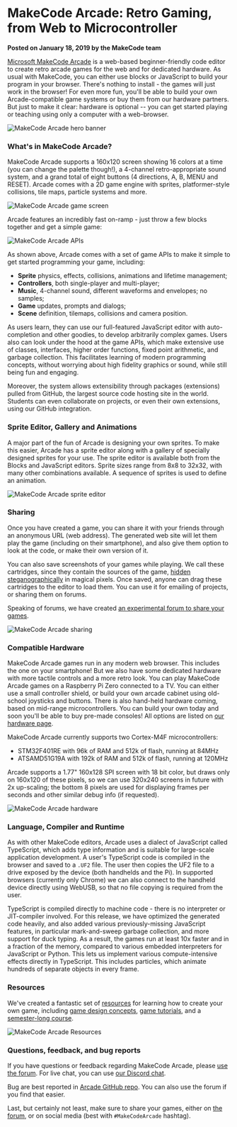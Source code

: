 # MakeCode Arcade: Retro Gaming, from Web to Microcontroller

**Posted on January 18, 2019 by the MakeCode team**

[Microsoft MakeCode Arcade](https://arcade.microsoft.com) 
is a web-based beginner-friendly code editor to create retro arcade games 
for the web and for dedicated hardware.
As usual with MakeCode, you can 
either use blocks or JavaScript to build your program in your browser.
There's nothing to install - the games will just work in the browser!
For even more fun, you'll be
able to build your own Arcade-compatible game systems or buy them from
our hardware partners.
But just to make it clear: hardware is optional -- you
can get started playing or teaching using only a computer with a web-browser. 

![MakeCode Arcade hero banner](/static/blog/arcade/hero.png)

###  What's in MakeCode Arcade?

MakeCode Arcade supports a 160x120 screen showing 16 colors at a time
(you can change the palette though!), a 4-channel retro-appropriate sound system,
and a grand total of eight buttons (4 directions, A, B, MENU and RESET).
Arcade comes with a 2D game engine with sprites, platformer-style collisions, 
tile maps, particle systems and more. 

![MakeCode Arcade game screen](/static/blog/arcade/screenArcade.jpg)

Arcade features an incredibly fast on-ramp - just throw a few blocks 
together and get a simple game:

![MakeCode Arcade APIs](/static/blog/arcade/APIs.png)

As shown above, Arcade comes with a set of game APIs to make it simple to get
started programming your game, including:
* **Sprite** physics, effects, collisions, animations and lifetime management;
* **Controllers**, both single-player and multi-player;
* **Music**, 4-channel sound, different waveforms and envelopes; no samples;
* **Game** updates, prompts and dialogs;
* **Scene** definition, tilemaps, collisions and camera position.

As users learn, they can use our full-featured JavaScript editor with auto-completion
and other goodies, to develop arbitrarily complex games.
Users also can  look under the hood at the game APIs, which make extensive use of 
classes, interfaces, higher order functions, fixed point arithmetic, and garbage collection.
This facilitates learning of modern programming concepts, without worrying about
high fidelity graphics or sound, while still being fun and engaging.

Moreover, the system allows extensibility through packages (extensions) pulled from
GitHub, the largest source code hosting site in the world.
Students can even collaborate on projects, or even their own extensions,
using our GitHub integration.

### Sprite Editor, Gallery and Animations

A major part of the fun of Arcade is designing your own sprites. 
To make this easier, Arcade has a sprite editor 
along with a gallery of specially designed sprites for your use.
The sprite editor is available both from the Blocks and JavaScript editors.
Sprite sizes range from 8x8 to 32x32, with many other combinations available.
A sequence of sprites is used to define an animation.

![MakeCode Arcade sprite editor](/static/blog/arcade/spriteEditor1.jpg)

### Sharing

Once you have created a game, you can share it with your friends through
an anonymous URL (web address).
The generated web site will let them play the game (including on their
smartphone), and also give them option to look at the code, or make
their own version of it.

You can also save screenshots of your games while playing.
We call these cartridges, since they contain the sources of the game,
[hidden steganographically](https://en.wikipedia.org/wiki/Steganography) in magical pixels.
Once saved, anyone can drag these cartridges to the editor to load them.
You can use it for emailing of projects, or sharing them on forums.

Speaking of forums, we have created 
[an experimental forum to share your games](https://forum.makecode.com/).

![MakeCode Arcade sharing](/static/blog/arcade/share.JPG)

### Compatible Hardware

MakeCode Arcade games run in any modern web browser.
This includes the one on your smartphone!
But we also have some dedicated hardware with more tactile controls and
a more retro look.
You can play MakeCode Arcade games on a Raspberry Pi Zero connected to a TV.
You can either use a small controller shield, or build your own arcade
cabinet using old-school joysticks and buttons.
There is also hand-held hardware coming, based on mid-range microcontrollers.
You can build your own today and soon you'll be able to buy pre-made consoles!
All options are listed on [our hardware page](https://arcade.makecode.com/hardware).

MakeCode Arcade currently supports two Cortex-M4F microcontrollers:

* STM32F401RE with 96k of RAM and 512k of flash, running at 84MHz
* ATSAMD51G19A with 192k of RAM and 512k of flash, running at 120MHz

Arcade supports a 1.77" 160x128 SPI screen with 18 bit color, but
draws only on 160x120 of these pixels, so we can use 320x240 screens
in future with 2x up-scaling; the bottom 8 pixels are used for displaying
frames per seconds and other similar debug info (if requested).

![MakeCode Arcade hardware](/static/blog/arcade/arcadeHardware.png)

### Language, Compiler and Runtime

As with other MakeCode editors, Arcade uses a dialect of JavaScript
called TypeScript, which adds type information and is suitable for large-scale
application development. A user's TypeScript code is compiled in the browser
and saved to a `.UF2` file.
The user then copies the UF2 file to a drive exposed by the device
(both handhelds and the Pi).
In supported browsers (currently only Chrome) we can also connect to the handheld
device directly using WebUSB, so that no file copying is required from the user.

TypeScript is compiled directly to machine code - there is no interpreter or JIT-compiler
involved. For this release, 
we have optimized the generated code heavily, and also added various previously-missing
JavaScript features, in particular mark-and-sweep garbage collection,
and more support for duck typing.
As a result, the games run at least 10x faster and in a fraction of the memory, 
compared to various embedded interpreters for JavaScript or Python.
This lets us implement various compute-intensive effects directly in TypeScript.
This includes particles, which animate hundreds of separate objects in every frame.

### Resources

We've created a fantastic set of [resources](https://arcade.makecode.com/docs) for
learning how to create your own game, including [game design concepts](https://arcade.makecode.com/concepts),
[game tutorials](https://arcade.makecode.com/tutorials), and a [semester-long course](https://arcade.makecode.com/courses).


![MakeCode Arcade Resources](/static/blog/arcade/docs.png)

### Questions, feedback, and bug reports

If you have questions or feedback regarding MakeCode Arcade, please
[use the forum](https://forum.makecode.com/).
For live chat, you can use [our Discord chat](https://aka.ms/makecodecommunity).

Bug are best reported in [Arcade GitHub repo](https://github.com/Microsoft/pxt-arcade).
You can also use the forum if you find that easier.

Last, but certainly not least, make sure to share your games, 
either on [the forum]((https://forum.makecode.com/)), 
or on social media (best with `#MakeCodeArcade` hashtag).